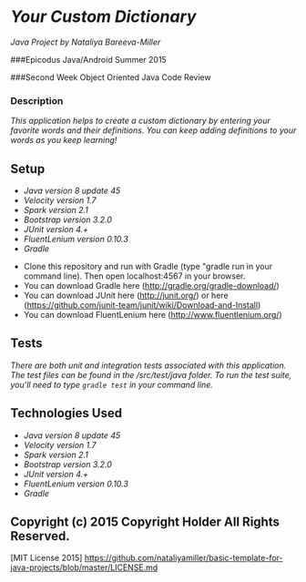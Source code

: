 # _Your Custom Dictionary_

_Java Project by Nataliya Bareeva-Miller_

###Epicodus Java/Android Summer 2015

###Second Week Object Oriented Java Code Review

### Description

_This application helps to create a custom dictionary by entering your favorite words and their definitions. You can keep adding definitions to your words as you keep learning!_


## Setup

* _Java version 8 update 45_
* _Velocity version 1.7_
* _Spark version 2.1_
* _Bootstrap version 3.2.0_
* _JUnit version 4.+_
* _FluentLenium version 0.10.3_
* _Gradle_


- Clone this repository and run with Gradle (type "gradle run in your command line). Then open localhost:4567 in your browser.
- You can download Gradle here (http://gradle.org/gradle-download/)
- You can download JUnit here (http://junit.org/)  or here  (https://github.com/junit-team/junit/wiki/Download-and-Install)
- You can download FluentLenium here (http://www.fluentlenium.org/)


## Tests

_There are both unit and integration tests associated with this application. The test files can be found in the /src/test/java folder. To run the test suite, you'll need to type ``gradle test`` in your command line._


## Technologies Used

* _Java version 8 update 45_
* _Velocity version 1.7_
* _Spark version 2.1_
* _Bootstrap version 3.2.0_
* _JUnit version 4.+_
* _FluentLenium version 0.10.3_
* _Gradle_



## Copyright (c) 2015 Copyright Holder All Rights Reserved.
[MIT License 2015] https://github.com/nataliyamiller/basic-template-for-java-projects/blob/master/LICENSE.md
